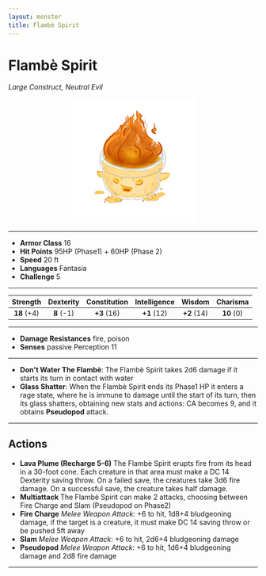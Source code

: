```yaml
---
layout: monster
title: Flambè Spirit
---
```


# Flambè Spirit

*Large Construct, Neutral Evil*

<div align="center" style="width:50%;margin:auto;">
<img src="/assets/img/SpiritoFlambe.webp" alt="Flambè Spirit" title="Flambè Spirit">
</div>

---

- **Armor Class** 16
- **Hit Points** 95HP (Phase1) + 60HP (Phase 2)
- **Speed** 20 ft
- **Languages** Fantasia
- **Challenge** 5

---

|  Strength   | Dexterity  | Constitution | Intelligence |   Wisdom    | Charisma   |
| :---------: | :--------: | :----------: | :----------: | :---------: | :--------: |
| **18** (+4) | **8** (-1) | **+3** (16)  | **+1** (12)  | **+2** (14) | **10** (0) |

---

- **Damage Resistances** fire, poison
- **Senses** passive Perception 11

---

- **Don't Water The Flambè**: The Flambè Spirit takes 2d6 damage if it starts its turn in contact with water
- **Glass Shatter**: When the Flambè Spirit ends its Phase1 HP it enters a rage state, where he is immune to damage until the start of its turn, then its glass shatters, obtaining new stats and actions: CA becomes 9, and it obtains **Pseudopod** attack.

---

## Actions

- **Lava Plume (Recharge 5-6)** The Flambè Spirit erupts fire from its head in a 30-foot cone. Each creature in that area must make a DC 14 Dexterity saving throw. On a failed save, the creatures take 3d6 fire damage. On a successful save, the creature takes half damage.
- **Multiattack** The Flambè Spirit can make 2 attacks, choosing between Fire Charge and Slam (Pseudopod on Phase2)
- **Fire Charge** *Melee Weapon Attack*: +6 to hit, 1d8+4 bludgeoning damage, if the target is a creature, it must make DC 14 saving throw or be pushed 5ft away
- **Slam** *Melee Weapon Attack*: +6 to hit, 2d6+4 bludgeoning damage
- **Pseudopod** *Melee Weapon Attack*: +6 to hit, 1d6+4 bludgeoning damage and 2d8 fire damage

---